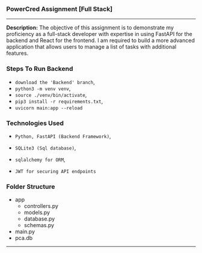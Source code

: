 ### PowerCred Assignment [Full Stack]
---
<!-- Table -->
**Description:**
The objective of this assignment is to demonstrate my proficiency as a full-stack developer with expertise in using FastAPI for the backend and React for the frontend. I am required to build a more advanced application that allows users to manage a list of tasks with additional features.

### Steps To Run Backend

- `download the 'Backend' branch`,
- `python3 -m venv venv`,
- `source ./venv/bin/activate`,
- `pip3 install -r requirements.txt`,
- `uvicorn main:app --reload`

### Technologies Used

- `Python, FastAPI (Backend Framework)`,
- `SQLite3 (Sql database)`,

- `sqlalchemy for ORM`,
- `JWT for securing API endpoints`

### Folder Structure

- app
  - controllers.py
  - models.py
  - database.py
  - schemas.py
- main.py
- pca.db

---
